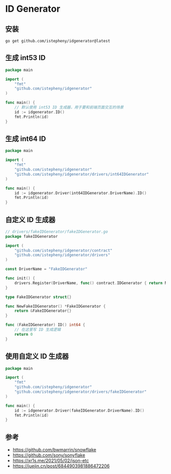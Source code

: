 # ID Generator

## 安装

```shell
go get github.com/istepheny/idgenerator@latest
```

## 生成 int53 ID

```go
package main

import (
	"fmt"
	"github.com/istepheny/idgenerator"
)

func main() {
	// 默认使用 int53 ID 生成器，用于要和前端页面交互的场景
	id := idgenerator.ID()
	fmt.Println(id)
}
```

## 生成 int64 ID

```go
package main

import (
	"fmt"
	"github.com/istepheny/idgenerator"
	"github.com/istepheny/idgenerator/drivers/int64IDGenerator"
)

func main() {
	id := idgenerator.Driver(int64IDGenerator.DriverName).ID()
	fmt.Println(id)
}
```

## 自定义 ID 生成器

```go
// drivers/fakeIDGenerator/fakeIDGenerator.go
package fakeIDGenerator

import (
	"github.com/istepheny/idgenerator/contract"
	"github.com/istepheny/idgenerator/drivers"
)

const DriverName = "FakeIDGenerator"

func init() {
	drivers.Register(DriverName, func() contract.IDGenerator { return NewFakeIDGenerator() })
}

type FakeIDGenerator struct{}

func NewFakeIDGenerator() *FakeIDGenerator {
	return &FakeIDGenerator{}
}

func (FakeIDGenerator) ID() int64 {
	// 在这里写 ID 生成逻辑
	return 0
}
```

## 使用自定义 ID 生成器

```go
package main

import (
	"fmt"
	"github.com/istepheny/idgenerator"
	"github.com/istepheny/idgenerator/drivers/fakeIDGenerator"
)

func main() {
	id := idgenerator.Driver(fakeIDGenerator.DriverName).ID()
	fmt.Println(id)
}

```

## 参考

- https://github.com/bwmarrin/snowflake
- https://github.com/sony/sonyflake
- https://xr1s.me/2021/05/02/json-etc
- https://juejin.cn/post/6844903981886472206
